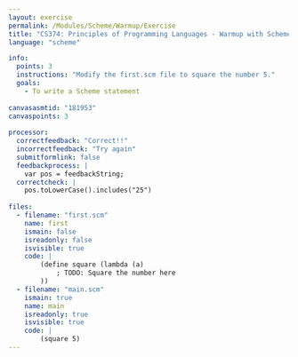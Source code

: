 ```yaml
---
layout: exercise
permalink: /Modules/Scheme/Warmup/Exercise
title: "CS374: Principles of Programming Languages - Warmup with Scheme"
language: "scheme"

info:
  points: 3
  instructions: "Modify the first.scm file to square the number 5."
  goals:
    - To write a Scheme statement
    
canvasasmtid: "181953"   
canvaspoints: 3
  
processor:  
  correctfeedback: "Correct!!" 
  incorrectfeedback: "Try again"
  submitformlink: false
  feedbackprocess: | 
    var pos = feedbackString;
  correctcheck: |
    pos.toLowerCase().includes("25")
 
files:
  - filename: "first.scm"
    name: first
    ismain: false
    isreadonly: false
    isvisible: true
    code: | 
        (define square (lambda (a)
            ; TODO: Square the number here
        ))
  - filename: "main.scm"
    ismain: true
    name: main
    isreadonly: true
    isvisible: true
    code: |
        (square 5)
---
```

